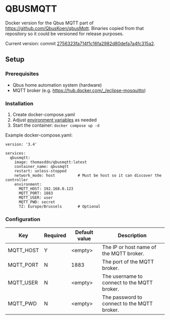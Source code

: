 # QBUSMQTT

Docker version for the Qbus MQTT part of https://github.com/QbusKoen/qbusMqtt. Binaries copied from that repository so it could be versioned for release purposes.

Current version: commit [2756323fa714f1c16fa2982d80defa7a4fc315a2](https://github.com/QbusKoen/qbusMqtt/tree/2756323fa714f1c16fa2982d80defa7a4fc315a2/qbusMqtt).

## Setup

### Prerequisites
- Qbus home automation system (hardware)
- MQTT broker (e.g. https://hub.docker.com/_/eclipse-mosquitto)

### Installation

1. Create docker-compose.yaml
1. Adjust [environment variables](#configuration) as needed
1. Start the container:  `docker compose up -d`

Example docker-compose.yaml:
```
version: '3.4'

services:
  qbusmqtt:
    image: thomasddn/qbusmqtt:latest
    container_name: qbusmqtt
    restart: unless-stopped
    network_mode: host          # Must be host so it can discover the controller
    environment:
      MQTT_HOST: 192.168.0.123
      MQTT_PORT: 1883
      MQTT_USER: user
      MQTT_PWD: secret
      TZ: Europe/Brussels       # Optional
```

### Configuration

| Key | Required | Default value | Description |
| --- | --- | --- | --- |
| MQTT_HOST | Y | \<empty> | The IP or host name of the MQTT broker. |
| MQTT_PORT | N | 1883 | The port of the MQTT broker. |
| MQTT_USER | N | \<empty> | The username to connect to the MQTT broker. |
| MQTT_PWD | N | \<empty> | The password to connect to the MQTT broker. |

